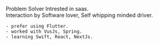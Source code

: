 Problem Solver Intrested in saas. <br />
Interaction by Software lover, Self whipping minded driver.

```
- prefer using Flutter.
- worked with VusJs, Spring.
- learning Swift, React, NextJs.
```
